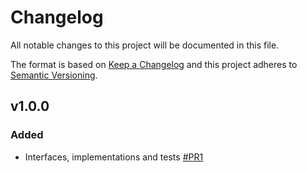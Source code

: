 # Changelog

All notable changes to this project will be documented in this file.

The format is based on [Keep a Changelog][keepachangelog] and this project adheres to [Semantic Versioning][semver].

## v1.0.0

### Added

- Interfaces, implementations and tests [#PR1]

[#PR1]:https://github.com/tarampampam/go-jsonrpc/pull/1

[keepachangelog]:https://keepachangelog.com/en/1.0.0/
[semver]:https://semver.org/spec/v2.0.0.html
